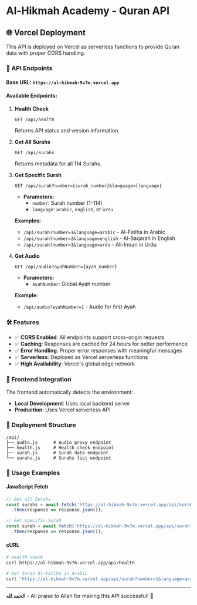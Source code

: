 # Al-Hikmah Academy - Quran API

## 🌐 Vercel Deployment

This API is deployed on Vercel as serverless functions to provide Quran data with proper CORS handling.

### 🔗 API Endpoints

#### Base URL: `https://al-hikmah-9v7m.vercel.app`

#### Available Endpoints:

1. **Health Check**
   ```
   GET /api/health
   ```
   Returns API status and version information.

2. **Get All Surahs**
   ```
   GET /api/surahs
   ```
   Returns metadata for all 114 Surahs.

3. **Get Specific Surah**
   ```
   GET /api/surah?number={surah_number}&language={language}
   ```
   - **Parameters:**
     - `number`: Surah number (1-114)
     - `language`: `arabic`, `english`, or `urdu`
   
   **Examples:**
   - `/api/surah?number=1&language=arabic` - Al-Fatiha in Arabic
   - `/api/surah?number=2&language=english` - Al-Baqarah in English
   - `/api/surah?number=3&language=urdu` - Ali-Imran in Urdu

4. **Get Audio**
   ```
   GET /api/audio?ayahNumber={ayah_number}
   ```
   - **Parameters:**
     - `ayahNumber`: Global Ayah number
   
   **Example:**
   - `/api/audio?ayahNumber=1` - Audio for first Ayah

### 🛠️ Features

- ✅ **CORS Enabled**: All endpoints support cross-origin requests
- ✅ **Caching**: Responses are cached for 24 hours for better performance
- ✅ **Error Handling**: Proper error responses with meaningful messages
- ✅ **Serverless**: Deployed as Vercel serverless functions
- ✅ **High Availability**: Vercel's global edge network

### 📱 Frontend Integration

The frontend automatically detects the environment:
- **Local Development**: Uses local backend server
- **Production**: Uses Vercel serverless API

### 🔧 Deployment Structure

```
/api/
├── audio.js      # Audio proxy endpoint
├── health.js     # Health check endpoint
├── surah.js      # Surah data endpoint
└── surahs.js     # Surahs list endpoint
```

### 🌟 Usage Examples

#### JavaScript Fetch
```javascript
// Get all Surahs
const surahs = await fetch('https://al-hikmah-9v7m.vercel.app/api/surahs')
  .then(response => response.json());

// Get specific Surah
const surah = await fetch('https://al-hikmah-9v7m.vercel.app/api/surah?number=1&language=english')
  .then(response => response.json());
```

#### cURL
```bash
# Health check
curl https://al-hikmah-9v7m.vercel.app/api/health

# Get Surah Al-Fatiha in Arabic
curl "https://al-hikmah-9v7m.vercel.app/api/surah?number=1&language=arabic"
```

---

**الحمد لله** - All praise to Allah for making this API successful! 🕌
